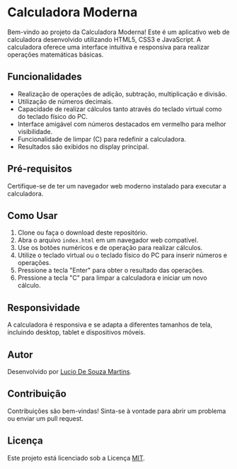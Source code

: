# Calculadora Moderna

Bem-vindo ao projeto da Calculadora Moderna! Este é um aplicativo web de calculadora desenvolvido utilizando HTML5, CSS3 e JavaScript. A calculadora oferece uma interface intuitiva e responsiva para realizar operações matemáticas básicas.

## Funcionalidades

- Realização de operações de adição, subtração, multiplicação e divisão.
- Utilização de números decimais.
- Capacidade de realizar cálculos tanto através do teclado virtual como do teclado físico do PC.
- Interface amigável com números destacados em vermelho para melhor visibilidade.
- Funcionalidade de limpar (C) para redefinir a calculadora.
- Resultados são exibidos no display principal.

## Pré-requisitos

Certifique-se de ter um navegador web moderno instalado para executar a calculadora.

## Como Usar

1. Clone ou faça o download deste repositório.
2. Abra o arquivo `index.html` em um navegador web compatível.
3. Use os botões numéricos e de operação para realizar cálculos.
4. Utilize o teclado virtual ou o teclado físico do PC para inserir números e operações.
5. Pressione a tecla "Enter" para obter o resultado das operações.
6. Pressione a tecla "C" para limpar a calculadora e iniciar um novo cálculo.

## Responsividade

A calculadora é responsiva e se adapta a diferentes tamanhos de tela, incluindo desktop, tablet e dispositivos móveis.

## Autor

Desenvolvido por [Lucio De Souza Martins](https://github.com/LucioMartinsDw).

## Contribuição

Contribuições são bem-vindas! Sinta-se à vontade para abrir um problema ou enviar um pull request.

## Licença

Este projeto está licenciado sob a Licença [MIT](LICENSE).
